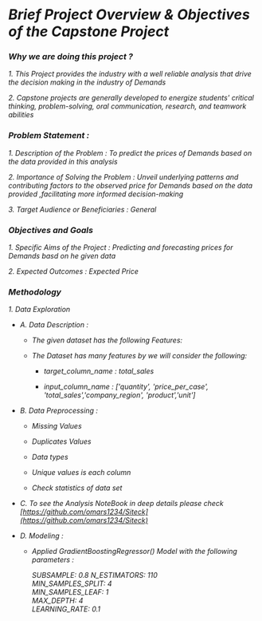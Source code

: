 
# *Brief Project Overview & Objectives of the Capstone Project*

### *Why we are doing this project ?*

  *1. This Project provides the industry with a well reliable analysis that drive the decision making in the industry of Demands*

  *2. Capstone projects are generally developed to energize students' critical thinking, problem-solving, oral communication, research, and teamwork abilities*

### *Problem Statement :*

  *1. Description of the Problem : To predict the prices of Demands based on the data provided in this analysis*

  *2. Importance of Solving the Problem :  Unveil underlying patterns and contributing factors to the observed price for Demands based on the data provided ,facilitating more informed decision-making*

  *3. Target Audience or Beneficiaries : General*  

  ### *Objectives and Goals*

  *1. Specific Aims of the Project : Predicting and forecasting prices for Demands basd on he given data*

  *2. Expected Outcomes : Expected Price*

  ### *Methodology*

  *1. Data Exploration*

   * *A. Data Description :*

     * *The given dataset has the following Features:*

      * *The Dataset has many features by we will consider the following:*

        * *target_column_name : total_sales*

        * *input_column_name : ['quantity', 'price_per_case', 'total_sales','company_region', 'product','unit']*


   * *B. Data Preprocessing :*

     * *Missing Values*

     * *Duplicates Values*

     * *Data types*

     * *Unique values is each column*

     * *Check statistics of data set*

   * *C. To see the Analysis NoteBook in deep details please check [https://github.com/omars1234/Siteck](https://github.com/omars1234/Siteck)*  

   * *D. Modeling :*

     * *Applied GradientBoostingRegressor() Model with the following parameters :* 
     
        *SUBSAMPLE: 0.8*
        *N_ESTIMATORS: 110*  
        *MIN_SAMPLES_SPLIT: 4*  
        *MIN_SAMPLES_LEAF: 1*  
        *MAX_DEPTH: 4*  
        *LEARNING_RATE: 0.1*